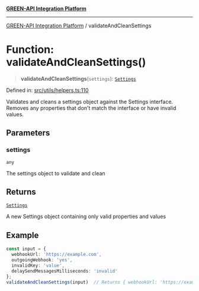 [**GREEN-API Integration Platform**](../README.md)

***

[GREEN-API Integration Platform](../globals.md) / validateAndCleanSettings

# Function: validateAndCleanSettings()

> **validateAndCleanSettings**(`settings`): [`Settings`](../interfaces/Settings.md)

Defined in: [src/utils/helpers.ts:110](https://github.com/green-api/greenapi-integration/blob/0c6468d26acd573ad1def9f01a1af819fb76eb31/src/utils/helpers.ts#L110)

Validates and cleans a settings object against the Settings interface.
Removes any properties that don't match the interface or have invalid values.

## Parameters

### settings

`any`

The settings object to validate and clean

## Returns

[`Settings`](../interfaces/Settings.md)

A new Settings object containing only valid properties and values

## Example

```ts
const input = {
  webhookUrl: 'https://example.com',
  outgoingWebhook: 'yes',
  invalidKey: 'value',
  delaySendMessagesMilliseconds: 'invalid'
};
validateAndCleanSettings(input)  // Returns { webhookUrl: 'https://example.com', outgoingWebhook: 'yes' }
```
